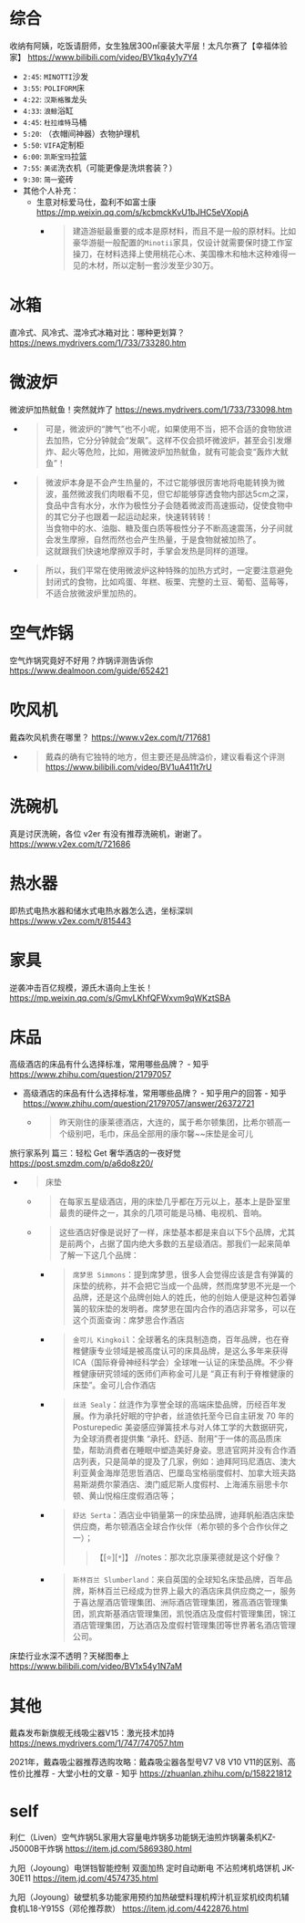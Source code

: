 
# 综合

收纳有阿姨，吃饭请厨师，女生独居300㎡豪装大平层！太凡尔赛了【幸福体验家】 https://www.bilibili.com/video/BV1kq4y1y7Y4
- `2:45`: `MINOTTI`沙发
- `3:55`: `POLIFORM`床
- `4:22`: `汉斯格雅`龙头
- `4:33`: `浪鲸`浴缸
- `4:45`: `杜拉维特`马桶
- `5:20`: （衣帽间神器）衣物护理机
- `5:50`: `VIFA`定制柜
- `6:00`: `凯斯宝玛`拉篮
- `7:55`: `美诺`洗衣机（可能更像是洗烘套装？）
- `9:30`: `简一`瓷砖
- 其他个人补充：
  * 生意对标爱马仕，盈利不如富士康 https://mp.weixin.qq.com/s/kcbmckKvU1bJHC5eVXopjA
    + > 建造游艇最重要的成本是原材料，而且不是一般的原材料。比如豪华游艇一般配置的`Minotii`家具，仅设计就需要保时捷工作室操刀，在材料选择上使用桃花心木、美国橡木和柚木这种难得一见的木材，所以定制一套沙发至少30万。

# 冰箱

直冷式、风冷式、混冷式冰箱对比：哪种更划算？ https://news.mydrivers.com/1/733/733280.htm

# 微波炉

微波炉加热鱿鱼！突然就炸了 https://news.mydrivers.com/1/733/733098.htm
- > 可是，微波炉的“脾气”也不小呢，如果使用不当，把不合适的食物放进去加热，它分分钟就会“发飙”。这样不仅会损坏微波炉，甚至会引发爆炸、起火等危险，比如，用微波炉加热鱿鱼，就有可能会变“轰炸大鱿鱼”！
- > 微波炉本身是不会产生热量的，不过它能够很厉害地将电能转换为微波，虽然微波我们肉眼看不见，但它却能够穿透食物内部达5cm之深，食品中含有水分，水作为极性分子会随着微波而高速振动，促使食物中的其它分子也跟着一起运动起来，快速转转转！ <br> 当食物中的水、油脂、糖及蛋白质等极性分子不断高速震荡，分子间就会发生摩擦，自然而然也会产生热量，于是食物就被加热了。 <br> 这就跟我们快速地摩擦双手时，手掌会发热是同样的道理。
- > 所以，我们平常在使用微波炉这种特殊的加热方式时，一定要注意避免封闭式的食物，比如鸡蛋、年糕、板栗、完整的土豆、葡萄、蓝莓等，不适合放微波炉里加热的。

# 空气炸锅

空气炸锅究竟好不好用？炸锅评测告诉你 https://www.dealmoon.com/guide/652421

# 吹风机

戴森吹风机贵在哪里？ https://www.v2ex.com/t/717681
- > 戴森的确有它独特的地方，但主要还是品牌溢价，建议看看这个评测 https://www.bilibili.com/video/BV1uA411t7rU

# 洗碗机

真是讨厌洗碗，各位 v2er 有没有推荐洗碗机，谢谢了。 https://www.v2ex.com/t/721686

# 热水器

即热式电热水器和储水式电热水器怎么选，坐标深圳 https://www.v2ex.com/t/815443

# 家具

逆袭冲击百亿规模，源氏木语向上生长！ https://mp.weixin.qq.com/s/GmvLKhfQFWxvm9qWKztSBA

# 床品

高级酒店的床品有什么选择标准，常用哪些品牌？ - 知乎 https://www.zhihu.com/question/21797057
- 高级酒店的床品有什么选择标准，常用哪些品牌？ - 知乎用户的回答 - 知乎 https://www.zhihu.com/question/21797057/answer/26372721
  * > 昨天刚住的康莱德酒店，大连的，属于希尔顿集团，比希尔顿高一个级别吧，毛巾，床品全部用的康尔馨~~床垫是金可儿

旅行家系列 篇三：轻松 Get 奢华酒店的一夜好觉 https://post.smzdm.com/p/a6do8z20/
- > 床垫
  * > 在每家五星级酒店，用的床垫几乎都在万元以上，基本上是卧室里最贵的硬件之一，其余的几项可能是马桶、电视机、音响。
  * > 这些酒店好像是说好了一样，床垫基本都是来自以下5个品牌，尤其是前两个，占据了国内绝大多数的五星级酒店。那我们一起来简单了解一下这几个品牌：
    + > `席梦思 Simmons`：提到席梦思，很多人会觉得应该是含有弹簧的床垫的统称，并不会把它当成一个品牌，然而席梦思不光是一个品牌，还是这个品牌创始人的姓氏，他的创始人便是这种包着弹簧的软床垫的发明者。席梦思在国内合作的酒店非常多，可以在这个页面查询：席梦思合作酒店
    + > `金可儿 Kingkoil`：全球著名的床具制造商，百年品牌，也在脊椎健康专业领域是被高度认可的床具品牌，是这么多年来获得ICA（国际脊骨神经科学会）全球唯一认证的床垫品牌。不少脊椎健康研究领域的医师们声称金可儿是 “真正有利于脊椎健康的床垫”。金可儿合作酒店
    + > `丝涟 Sealy`：丝涟作为享誉全球的高端床垫品牌，历经百年发展。作为承托好眠的守护者，丝涟依托至今已自主研发 70 年的 Posturepedic 美姿感应弹簧技术与对人体工学的大数据研究，为全球消费者提供集 “承托、舒适、耐用”于一体的高品质床垫，帮助消费者在睡眠中塑造美好身姿。思涟官网并没有合作酒店列表，只是简单的提及了几家，例如：迪拜阿玛尼酒店、澳大利亚黄金海岸范思哲酒店、巴厘岛宝格丽度假村、加拿大班夫路易斯湖费尔蒙酒店、澳门威尼斯人度假村、上海浦东丽思卡尔顿、黄山悦榕庄度假酒店等；
    + > `舒达 Serta`：酒店业中销量第一的床垫品牌，迪拜帆船酒店床垫供应商，希尔顿酒店全球合作伙伴（希尔顿的多个合作伙伴之一）；
      >> 【[:star:][`*`]】 //notes：那次北京康莱德就是这个好像？
    + > `斯林百兰 Slumberland`：来自英国的全球知名床垫品牌，百年品牌，斯林百兰已经成为世界上最大的酒店床具供应商之一，服务于喜达屋酒店管理集团、洲际酒店管理集团，雅高酒店管理集团，凯宾斯基酒店管理集团，凯悦酒店及度假村管理集团，锦江酒店管理集团，万达酒店及度假村管理集团等世界著名酒店管理公司。

床垫行业水深不透明？天梯图奉上 https://www.bilibili.com/video/BV1x54y1N7aM

# 其他

戴森发布新旗舰无线吸尘器V15：激光技术加持 https://news.mydrivers.com/1/747/747057.htm

2021年，戴森吸尘器推荐选购攻略：戴森吸尘器各型号V7 V8 V10 V11的区别、高性价比推荐 - 大堂小杜的文章 - 知乎 https://zhuanlan.zhihu.com/p/158221812

# self

利仁（Liven）空气炸锅5L家用大容量电炸锅多功能锅无油煎炸锅薯条机KZ-J5000B干炸锅 https://item.jd.com/5869380.html

九阳（Joyoung）电饼铛智能控制 双面加热 定时自动断电 不沾煎烤机烙饼机 JK-30E11 https://item.jd.com/4574735.html

九阳（Joyoung）破壁机多功能家用预约加热破壁料理机榨汁机豆浆机绞肉机辅食机L18-Y915S（邓伦推荐款） https://item.jd.com/4422876.html
